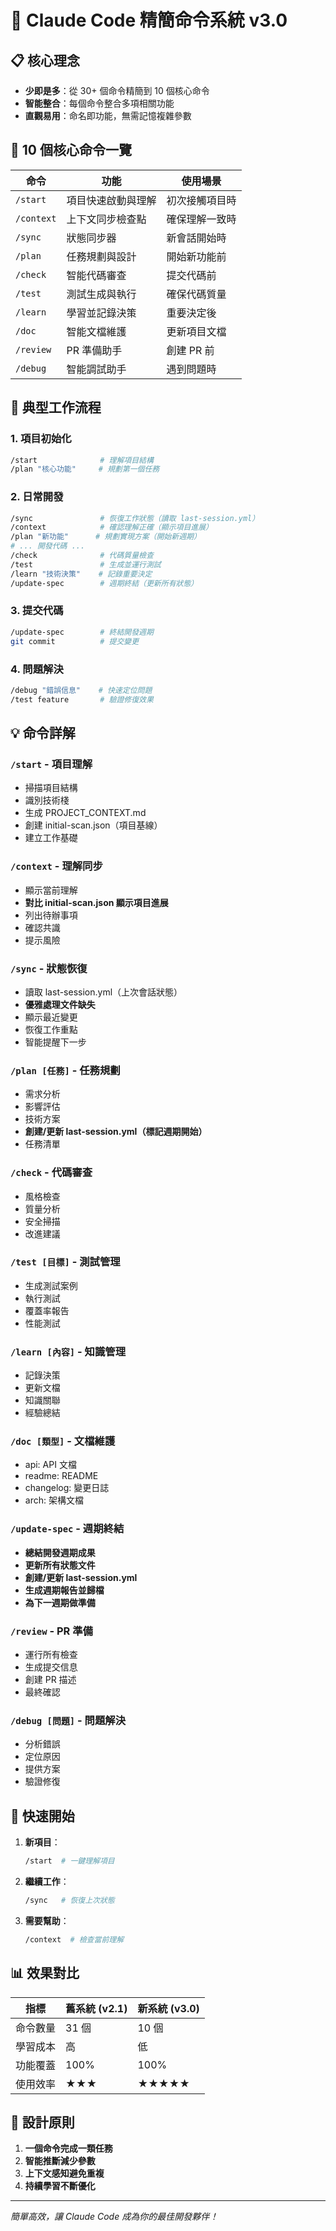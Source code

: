 # 🚀 Claude Code 精簡命令系統 v3.0

## 📋 核心理念
- **少即是多**：從 30+ 個命令精簡到 10 個核心命令
- **智能整合**：每個命令整合多項相關功能
- **直觀易用**：命名即功能，無需記憶複雜參數

## 🎯 10 個核心命令一覽

| 命令 | 功能 | 使用場景 |
|------|------|----------|
| `/start` | 項目快速啟動與理解 | 初次接觸項目時 |
| `/context` | 上下文同步檢查點 | 確保理解一致時 |
| `/sync` | 狀態同步器 | 新會話開始時 |
| `/plan` | 任務規劃與設計 | 開始新功能前 |
| `/check` | 智能代碼審查 | 提交代碼前 |
| `/test` | 測試生成與執行 | 確保代碼質量 |
| `/learn` | 學習並記錄決策 | 重要決定後 |
| `/doc` | 智能文檔維護 | 更新項目文檔 |
| `/review` | PR 準備助手 | 創建 PR 前 |
| `/debug` | 智能調試助手 | 遇到問題時 |

## 🔄 典型工作流程

### 1. 項目初始化
```bash
/start              # 理解項目結構
/plan "核心功能"     # 規劃第一個任務
```

### 2. 日常開發
```bash
/sync               # 恢復工作狀態（讀取 last-session.yml）
/context            # 確認理解正確（顯示項目進展）
/plan "新功能"      # 規劃實現方案（開始新週期）
# ... 開發代碼 ...
/check              # 代碼質量檢查
/test               # 生成並運行測試
/learn "技術決策"    # 記錄重要決定
/update-spec        # 週期終結（更新所有狀態）
```

### 3. 提交代碼
```bash
/update-spec        # 終結開發週期
git commit          # 提交變更
```

### 4. 問題解決
```bash
/debug "錯誤信息"    # 快速定位問題
/test feature       # 驗證修復效果
```

## 💡 命令詳解

### `/start` - 項目理解
- 掃描項目結構
- 識別技術棧
- 生成 PROJECT_CONTEXT.md
- 創建 initial-scan.json（項目基線）
- 建立工作基礎

### `/context` - 理解同步
- 顯示當前理解
- **對比 initial-scan.json 顯示項目進展**
- 列出待辦事項
- 確認共識
- 提示風險

### `/sync` - 狀態恢復
- 讀取 last-session.yml（上次會話狀態）
- **優雅處理文件缺失**
- 顯示最近變更
- 恢復工作重點
- 智能提醒下一步

### `/plan [任務]` - 任務規劃
- 需求分析
- 影響評估
- 技術方案
- **創建/更新 last-session.yml（標記週期開始）**
- 任務清單

### `/check` - 代碼審查
- 風格檢查
- 質量分析
- 安全掃描
- 改進建議

### `/test [目標]` - 測試管理
- 生成測試案例
- 執行測試
- 覆蓋率報告
- 性能測試

### `/learn [內容]` - 知識管理
- 記錄決策
- 更新文檔
- 知識關聯
- 經驗總結

### `/doc [類型]` - 文檔維護
- api: API 文檔
- readme: README
- changelog: 變更日誌
- arch: 架構文檔

### `/update-spec` - 週期終結
- **總結開發週期成果**
- **更新所有狀態文件**
- **創建/更新 last-session.yml**
- **生成週期報告並歸檔**
- **為下一週期做準備**

### `/review` - PR 準備
- 運行所有檢查
- 生成提交信息
- 創建 PR 描述
- 最終確認

### `/debug [問題]` - 問題解決
- 分析錯誤
- 定位原因
- 提供方案
- 驗證修復

## 🚀 快速開始

1. **新項目**：
   ```bash
   /start  # 一鍵理解項目
   ```

2. **繼續工作**：
   ```bash
   /sync   # 恢復上次狀態
   ```

3. **需要幫助**：
   ```bash
   /context  # 檢查當前理解
   ```

## 📊 效果對比

| 指標 | 舊系統 (v2.1) | 新系統 (v3.0) |
|------|--------------|--------------|
| 命令數量 | 31 個 | 10 個 |
| 學習成本 | 高 | 低 |
| 功能覆蓋 | 100% | 100% |
| 使用效率 | ★★★ | ★★★★★ |

## 🎯 設計原則

1. **一個命令完成一類任務**
2. **智能推斷減少參數**
3. **上下文感知避免重複**
4. **持續學習不斷優化**

---

*簡單高效，讓 Claude Code 成為你的最佳開發夥伴！*